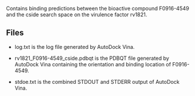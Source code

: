 Contains binding predictions between the bioactive compound F0916-4549 and the cside search space on the virulence factor rv1821.

## Files

- log.txt is the log file generated by AutoDock Vina.

- rv1821_F0916-4549_cside.pdbqt is the PDBQT file generated by AutoDock Vina containing the orientation and binding location of F0916-4549.

- stdoe.txt is the combined STDOUT and STDERR output of AutoDock Vina.

